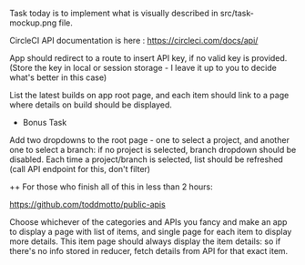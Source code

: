 Task today is to implement what is visually described in src/task-mockup.png file.

CircleCI API documentation is here : https://circleci.com/docs/api/

App should redirect to a route to insert API key, if no valid key is provided.
(Store the key in local or session storage - I leave it up to you to decide what's better in this case)

List the latest builds on app root page, and each item should link to a page where details on build should be displayed.


+ Bonus Task

Add two dropdowns to the root page - one to select a project, and another one to select a branch: if no project is selected, branch dropdown should be disabled. Each time a project/branch is selected, list should be refreshed (call API endpoint for this, don't filter)


++ For those who finish all of this in less than 2 hours:

https://github.com/toddmotto/public-apis

Choose whichever of the categories and APIs you fancy and make an app to display a page with list of items, and single page for each item to display more details. This item page should always display the item details: so if there's no info stored in reducer, fetch details from API for that exact item.
